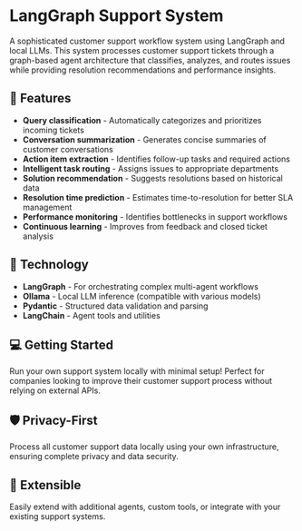 # LangGraph Support System

A sophisticated customer support workflow system using LangGraph and local LLMs. This system processes customer support tickets through a graph-based agent architecture that classifies, analyzes, and routes issues while providing resolution recommendations and performance insights.

## 🌟 Features

- **Query classification** - Automatically categorizes and prioritizes incoming tickets
- **Conversation summarization** - Generates concise summaries of customer conversations
- **Action item extraction** - Identifies follow-up tasks and required actions
- **Intelligent task routing** - Assigns issues to appropriate departments
- **Solution recommendation** - Suggests resolutions based on historical data
- **Resolution time prediction** - Estimates time-to-resolution for better SLA management
- **Performance monitoring** - Identifies bottlenecks in support workflows
- **Continuous learning** - Improves from feedback and closed ticket analysis

## 🔧 Technology

- **LangGraph** - For orchestrating complex multi-agent workflows
- **Ollama** - Local LLM inference (compatible with various models)
- **Pydantic** - Structured data validation and parsing
- **LangChain** - Agent tools and utilities

## 💻 Getting Started

Run your own support system locally with minimal setup! Perfect for companies looking to improve their customer support process without relying on external APIs.

## 🛡️ Privacy-First

Process all customer support data locally using your own infrastructure, ensuring complete privacy and data security.

## 🔄 Extensible

Easily extend with additional agents, custom tools, or integrate with your existing support systems.
